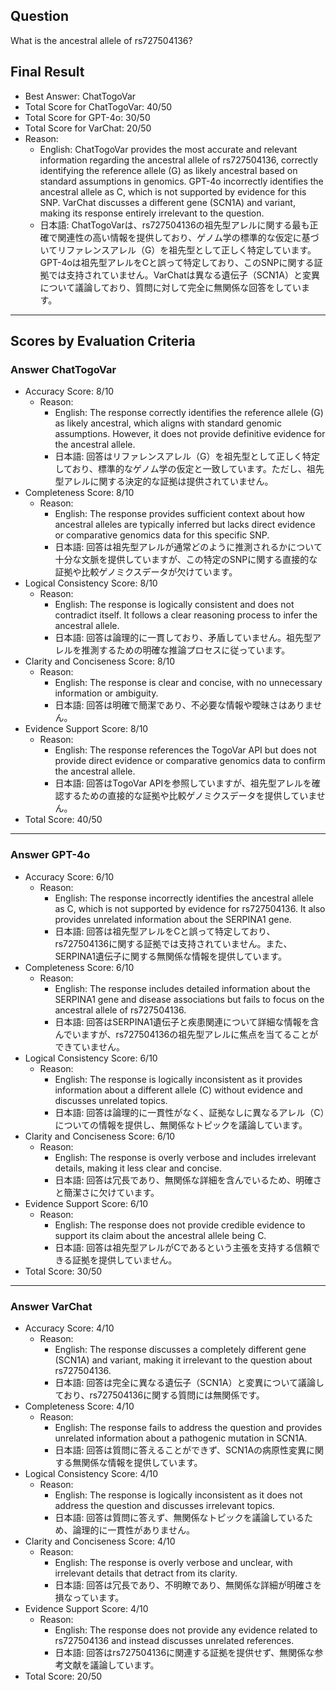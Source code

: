 ## Question

What is the ancestral allele of rs727504136?

## Final Result

- Best Answer: ChatTogoVar
- Total Score for ChatTogoVar: 40/50
- Total Score for GPT-4o: 30/50
- Total Score for VarChat: 20/50
- Reason:
  - English: ChatTogoVar provides the most accurate and relevant information regarding the ancestral allele of rs727504136, correctly identifying the reference allele (G) as likely ancestral based on standard assumptions in genomics. GPT-4o incorrectly identifies the ancestral allele as C, which is not supported by evidence for this SNP. VarChat discusses a different gene (SCN1A) and variant, making its response entirely irrelevant to the question.
  - 日本語: ChatTogoVarは、rs727504136の祖先型アレルに関する最も正確で関連性の高い情報を提供しており、ゲノム学の標準的な仮定に基づいてリファレンスアレル（G）を祖先型として正しく特定しています。GPT-4oは祖先型アレルをCと誤って特定しており、このSNPに関する証拠では支持されていません。VarChatは異なる遺伝子（SCN1A）と変異について議論しており、質問に対して完全に無関係な回答をしています。

---

## Scores by Evaluation Criteria

### Answer ChatTogoVar
- Accuracy Score: 8/10
  - Reason: 
    - English: The response correctly identifies the reference allele (G) as likely ancestral, which aligns with standard genomic assumptions. However, it does not provide definitive evidence for the ancestral allele.
    - 日本語: 回答はリファレンスアレル（G）を祖先型として正しく特定しており、標準的なゲノム学の仮定と一致しています。ただし、祖先型アレルに関する決定的な証拠は提供されていません。
- Completeness Score: 8/10
  - Reason: 
    - English: The response provides sufficient context about how ancestral alleles are typically inferred but lacks direct evidence or comparative genomics data for this specific SNP.
    - 日本語: 回答は祖先型アレルが通常どのように推測されるかについて十分な文脈を提供していますが、この特定のSNPに関する直接的な証拠や比較ゲノミクスデータが欠けています。
- Logical Consistency Score: 8/10
  - Reason: 
    - English: The response is logically consistent and does not contradict itself. It follows a clear reasoning process to infer the ancestral allele.
    - 日本語: 回答は論理的に一貫しており、矛盾していません。祖先型アレルを推測するための明確な推論プロセスに従っています。
- Clarity and Conciseness Score: 8/10
  - Reason: 
    - English: The response is clear and concise, with no unnecessary information or ambiguity.
    - 日本語: 回答は明確で簡潔であり、不必要な情報や曖昧さはありません。
- Evidence Support Score: 8/10
  - Reason: 
    - English: The response references the TogoVar API but does not provide direct evidence or comparative genomics data to confirm the ancestral allele.
    - 日本語: 回答はTogoVar APIを参照していますが、祖先型アレルを確認するための直接的な証拠や比較ゲノミクスデータを提供していません。
- Total Score: 40/50

---

### Answer GPT-4o
- Accuracy Score: 6/10
  - Reason: 
    - English: The response incorrectly identifies the ancestral allele as C, which is not supported by evidence for rs727504136. It also provides unrelated information about the SERPINA1 gene.
    - 日本語: 回答は祖先型アレルをCと誤って特定しており、rs727504136に関する証拠では支持されていません。また、SERPINA1遺伝子に関する無関係な情報を提供しています。
- Completeness Score: 6/10
  - Reason: 
    - English: The response includes detailed information about the SERPINA1 gene and disease associations but fails to focus on the ancestral allele of rs727504136.
    - 日本語: 回答はSERPINA1遺伝子と疾患関連について詳細な情報を含んでいますが、rs727504136の祖先型アレルに焦点を当てることができていません。
- Logical Consistency Score: 6/10
  - Reason: 
    - English: The response is logically inconsistent as it provides information about a different allele (C) without evidence and discusses unrelated topics.
    - 日本語: 回答は論理的に一貫性がなく、証拠なしに異なるアレル（C）についての情報を提供し、無関係なトピックを議論しています。
- Clarity and Conciseness Score: 6/10
  - Reason: 
    - English: The response is overly verbose and includes irrelevant details, making it less clear and concise.
    - 日本語: 回答は冗長であり、無関係な詳細を含んでいるため、明確さと簡潔さに欠けています。
- Evidence Support Score: 6/10
  - Reason: 
    - English: The response does not provide credible evidence to support its claim about the ancestral allele being C.
    - 日本語: 回答は祖先型アレルがCであるという主張を支持する信頼できる証拠を提供していません。
- Total Score: 30/50

---

### Answer VarChat
- Accuracy Score: 4/10
  - Reason: 
    - English: The response discusses a completely different gene (SCN1A) and variant, making it irrelevant to the question about rs727504136.
    - 日本語: 回答は完全に異なる遺伝子（SCN1A）と変異について議論しており、rs727504136に関する質問には無関係です。
- Completeness Score: 4/10
  - Reason: 
    - English: The response fails to address the question and provides unrelated information about a pathogenic mutation in SCN1A.
    - 日本語: 回答は質問に答えることができず、SCN1Aの病原性変異に関する無関係な情報を提供しています。
- Logical Consistency Score: 4/10
  - Reason: 
    - English: The response is logically inconsistent as it does not address the question and discusses irrelevant topics.
    - 日本語: 回答は質問に答えず、無関係なトピックを議論しているため、論理的に一貫性がありません。
- Clarity and Conciseness Score: 4/10
  - Reason: 
    - English: The response is overly verbose and unclear, with irrelevant details that detract from its clarity.
    - 日本語: 回答は冗長であり、不明瞭であり、無関係な詳細が明確さを損なっています。
- Evidence Support Score: 4/10
  - Reason: 
    - English: The response does not provide any evidence related to rs727504136 and instead discusses unrelated references.
    - 日本語: 回答はrs727504136に関連する証拠を提供せず、無関係な参考文献を議論しています。
- Total Score: 20/50